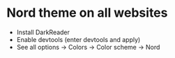 # Nord theme on all websites

*   Install DarkReader
*   Enable devtools (enter devtools and apply)
*   See all options -> Colors -> Color scheme -> Nord
